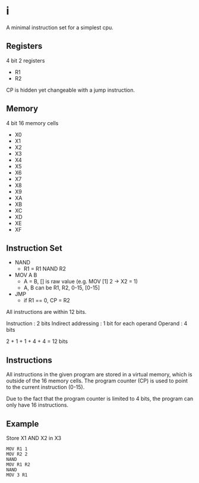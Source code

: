 # i

A minimal instruction set for a simplest cpu.

## Registers

4 bit 2 registers
- R1
- R2

CP is hidden yet changeable with a jump instruction.

## Memory

4 bit 16 memory cells
- X0
- X1
- X2
- X3
- X4
- X5
- X6
- X7
- X8
- X9
- XA
- XB
- XC
- XD
- XE
- XF

## Instruction Set

- NAND
  - R1 = R1 NAND R2
- MOV A B 
  - A = B, [] is raw value (e.g. MOV [1] 2 -> X2 = 1)
  - A, B can be R1, R2, 0-15, [0-15]
- JMP
  - if R1 == 0, CP = R2

All instructions are within 12 bits.

Instruction : 2 bits
Indirect addressing : 1 bit for each operand
Operand : 4 bits

2 + 1 + 1 + 4 + 4 = 12 bits

## Instructions

All instructions in the given program are stored in a virtual memory, which is outside of the 16 memory cells. The program counter (CP) is used to point to the current instruction (0-15).

Due to the fact that the program counter is limited to 4 bits, the program can only have 16 instructions.

## Example

Store X1 AND X2 in X3

```
MOV R1 1
MOV R2 2
NAND
MOV R1 R2
NAND
MOV 3 R1
```

